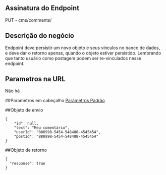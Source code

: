 ## Assinatura do Endpoint

PUT - cms/comments/

## Descrição do negócio
Endpoint deve persistir um novo objeto e seus vínculos no banco de dados, e deve dar o retorno apenas, quando o objeto estiver persistido.
Lembrando que tanto usuário como postagem podem ser re-vinculados nesse endpoint.

## Parametros na URL
Não há

##Parametros em cabeçalho
[Parâmetros Padrão](/API-\(Endpoints\)/Parâmetros-Padrão)

##Objeto de envio
```
{
    "id": null,
    "text": "Meu comentário",
    "userId": "888998-5454-548488-4545454",
    "postId": "888998-5454-548488-4545454"
}
```

##Objeto de retorno

```
{
  "response": true
}
```